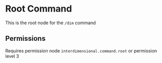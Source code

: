 # Root Command

This is the root node for the `/dim` command

## Permissions

Requires permission node `interdimensional.command.root` or permission level 3